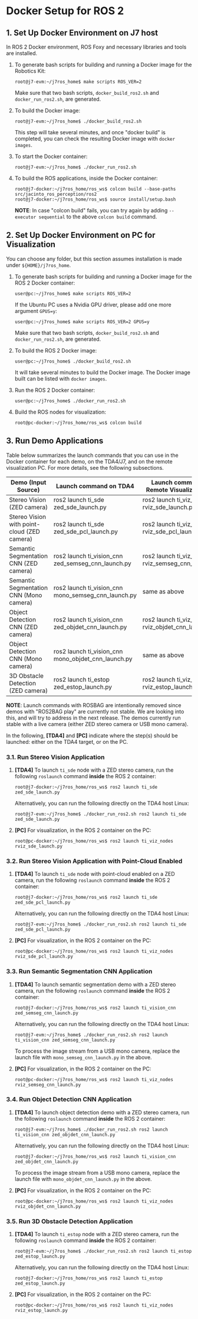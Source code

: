 Docker Setup for ROS 2
======================

## 1. Set Up Docker Environment on J7 host

In ROS 2 Docker environment, ROS Foxy and necessary libraries and tools are installed.

1. To generate bash scripts for building and running a Docker image for the Robotics Kit:
    ```
    root@j7-evm:~/j7ros_home$ make scripts ROS_VER=2
    ```
    Make sure that two bash scripts, `docker_build_ros2.sh` and `docker_run_ros2.sh`, are generated.

2. To build the Docker image:
    ```
    root@j7-evm:~/j7ros_home$ ./docker_build_ros2.sh
    ```
    This step will take several minutes, and once "docker build" is completed, you can check the resulting Docker image with `docker images`.

3. To start the Docker container:
    ```
    root@j7-evm:~/j7ros_home$ ./docker_run_ros2.sh
    ```

4. To build the ROS applications, inside the Docker container:
    ```
    root@j7-docker:~/j7ros_home/ros_ws$ colcon build --base-paths src/jacinto_ros_perception/ros2
    root@j7-docker:~/j7ros_home/ros_ws$ source install/setup.bash
    ```
    **NOTE**: In case "colcon build" fails, you can try again by adding `--executor sequential` to the above `colcon build` command.

<!-- 5. The ROSBAG data downloaded is in ROS 1 specific format and the format and storage mechanism has changed in ROS 2. For converting the ROS 1 bag data to ROS 2 format, use `rosbags-convert <ros1_bag_name.bag>`. This will create a directory <ros_bag_name> and contains the data under this directory. To convert the downloaded ROSBAG file, run the following inside the ROS 2 Docker container.
    ```
    root@j7-docker:~/j7ros_home$ rosbags-convert $WORK_DIR/data/ros_bag/zed1_2020-11-09-18-01-08.bag
    ```
 -->

## 2. Set Up Docker Environment on PC for Visualization

You can choose any folder, but this section assumes installation is made under `${HOME}/j7ros_home`.

1. To generate bash scripts for building and running a Docker image for the ROS 2 Docker container:
    ```
    user@pc:~/j7ros_home$ make scripts ROS_VER=2
    ```
    If the Ubuntu PC uses a Nvidia GPU driver, please add one more argument `GPUS=y`:
    ```
    user@pc:~/j7ros_home$ make scripts ROS_VER=2 GPUS=y
    ```
    Make sure that two bash scripts, `docker_build_ros2.sh` and `docker_run_ros2.sh`, are generated.

2. To build the ROS 2 Docker image:
    ```
    user@pc:~/j7ros_home$ ./docker_build_ros2.sh
    ```
    It will take several minutes to build the Docker image. The Docker image built can be listed with `docker images`.

3. Run the ROS 2 Docker container:
    ```
    user@pc:~/j7ros_home$ ./docker_run_ros2.sh
    ```

4. Build the ROS nodes for visualization:
    ```
    root@pc-docker:~/j7ros_home/ros_ws$ colcon build
    ```

## 3. Run Demo Applications

Table below summarizes the launch commands that you can use in the Docker container for each demo, on the TDA4/J7, and on the remote visualization PC. For more details, see the following subsections.

<!-- Demo (Input Source) | Launch command on TDA4          | Launch command on Remote Visualization PC
--------------------|---------------------------------|-------------------------------------------
Stereo Vision (ROSBAG)     | ros2 launch ti_sde bag_sde_launch.py  | ros2 launch ti_viz_nodes rviz_sde_launch.py
Stereo Vision (ZED camera) | ros2 launch ti_sde zed_sde_launch.py  | same as above
Stereo Vision with point-cloud (ROSBAG)     | ros2 launch ti_sde bag_sde_pcl_launch.py  | ros2 launch ti_viz_nodes rviz_sde_pcl_launch.py
Stereo Vision with point-cloud (ZED camera) | ros2 launch ti_sde zed_sde_pcl_launch.py  | same as above
Semantic Segmentation CNN (ROSBAG)      | ros2 launch ti_vision_cnn bag_semseg_cnn_launch.py   | ros2 launch ti_viz_nodes rviz_semseg_cnn_launch.py
Semantic Segmentation CNN (ZED camera)  | ros2 launch ti_vision_cnn zed_semseg_cnn_launch.py   | same as above
Semantic Segmentation CNN (Mono camera) | ros2 launch ti_vision_cnn mono_semseg_cnn_launch.py  | same as above
Object Detection CNN (ROSBAG)      | ros2 launch ti_vision_cnn bag_objdet_cnn_launch.py   | ros2 launch ti_viz_nodes rviz_objdet_cnn_launch.py
Object Detection CNN (ZED camera)  | ros2 launch ti_vision_cnn zed_objdet_cnn_launch.py   | same as above
Object Detection CNN (Mono camera) | ros2 launch ti_vision_cnn mono_objdet_cnn_launch.py  | same as above
3D Obstacle Detection (ROSBAG)     | ros2 launch ti_estop bag_estop_launch.py  | ros2 launch ti_viz_nodes rviz_estop_launch.py
3D Obstacle Detection (ZED camera) | ros2 launch ti_estop zed_estop_launch.py  | same as above
Visual Localization (ROSBAG)       | ros2 launch ti_vl bag_visloc_launch.py    | ros2 launch ti_viz_nodes rviz_visloc_launch.py -->

Demo (Input Source) | Launch command on TDA4          | Launch command on Remote Visualization PC
--------------------|---------------------------------|-------------------------------------------
Stereo Vision (ZED camera) | ros2 launch ti_sde zed_sde_launch.py  | ros2 launch ti_viz_nodes rviz_sde_launch.py
Stereo Vision with point-cloud (ZED camera) | ros2 launch ti_sde zed_sde_pcl_launch.py  | ros2 launch ti_viz_nodes rviz_sde_pcl_launch.py
Semantic Segmentation CNN (ZED camera)  | ros2 launch ti_vision_cnn zed_semseg_cnn_launch.py   | ros2 launch ti_viz_nodes rviz_semseg_cnn_launch.py
Semantic Segmentation CNN (Mono camera) | ros2 launch ti_vision_cnn mono_semseg_cnn_launch.py  | same as above
Object Detection CNN (ZED camera)  | ros2 launch ti_vision_cnn zed_objdet_cnn_launch.py   | ros2 launch ti_viz_nodes rviz_objdet_cnn_launch.py
Object Detection CNN (Mono camera) | ros2 launch ti_vision_cnn mono_objdet_cnn_launch.py  | same as above
3D Obstacle Detection (ZED camera) | ros2 launch ti_estop zed_estop_launch.py  | ros2 launch ti_viz_nodes rviz_estop_launch.py

**NOTE**: Launch commands with ROSBAG are intentionally removed since demos with "ROS2BAG play" are currently not stable. We are looking into this, and will try to address in the next release. The demos currently run stable with a live camera (either ZED stereo camera or USB mono camera).

In the following, **[TDA4]** and **[PC]** indicate where the step(s) should be launched: either on the TDA4 target, or on the PC.

### 3.1. Run Stereo Vision Application

1. **[TDA4]** To launch `ti_sde` node with a ZED stereo camera, run the following `roslaunch` command **inside** the ROS 2 container:
    ```
    root@j7-docker:~/j7ros_home/ros_ws$ ros2 launch ti_sde zed_sde_launch.py
    ```
    Alternatively, you can run the following directly on the TDA4 host Linux:
    ```
    root@j7-evm:~/j7ros_home$ ./docker_run_ros2.sh ros2 launch ti_sde zed_sde_launch.py
    ```

2. **[PC]** For visualization, in the ROS 2 container on the PC:
    ```
    root@pc-docker:~/j7ros_home/ros_ws$ ros2 launch ti_viz_nodes rviz_sde_launch.py
    ```

### 3.2. Run Stereo Vision Application with Point-Cloud Enabled

1. **[TDA4]** To launch `ti_sde` node with point-cloud enabled on a ZED camera, run the following `roslaunch` command **inside** the ROS 2 container:
    ```
    root@j7-docker:~/j7ros_home/ros_ws$ ros2 launch ti_sde zed_sde_pcl_launch.py
    ```
    Alternatively, you can run the following directly on the TDA4 host Linux:
    ```
    root@j7-evm:~/j7ros_home$ ./docker_run_ros2.sh ros2 launch ti_sde zed_sde_pcl_launch.py
    ```

2. **[PC]** For visualization, in the ROS 2 container on the PC:
    ```
    root@pc-docker:~/j7ros_home/ros_ws$ ros2 launch ti_viz_nodes rviz_sde_pcl_launch.py
    ```

### 3.3. Run Semantic Segmentation CNN Application

1. **[TDA4]** To launch semantic segmentation demo with a ZED stereo camera, run the following `roslaunch` command **inside** the ROS 2 container:
    ```
    root@j7-docker:~/j7ros_home/ros_ws$ ros2 launch ti_vision_cnn zed_semseg_cnn_launch.py
    ```
    Alternatively, you can run the following directly on the TDA4 host Linux:
    ```
    root@j7-evm:~/j7ros_home$ ./docker_run_ros2.sh ros2 launch ti_vision_cnn zed_semseg_cnn_launch.py
    ```
    To process the image stream from a USB mono camera, replace the launch file with `mono_semseg_cnn_launch.py` in the above.

2. **[PC]**  For visualization, in the ROS 2 container on the PC:
    ```
    root@pc-docker:~/j7ros_home/ros_ws$ ros2 launch ti_viz_nodes rviz_semseg_cnn_launch.py
    ```

### 3.4. Run Object Detection CNN Application

1. **[TDA4]** To launch object detection demo with a ZED stereo camera, run the following `roslaunch` command **inside** the ROS 2 container:
    ```
    root@j7-evm:~/j7ros_home$ ./docker_run_ros2.sh ros2 launch ti_vision_cnn zed_objdet_cnn_launch.py
    ```
    Alternatively, you can run the following directly on the TDA4 host Linux:
    ```
    root@j7-docker:~/j7ros_home/ros_ws$ ros2 launch ti_vision_cnn zed_objdet_cnn_launch.py
    ```
    To process the image stream from a USB mono camera, replace the launch file with `mono_objdet_cnn_launch.py` in the above.

2. **[PC]**  For visualization, in the ROS 2 container on the PC:
    ```
    root@pc-docker:~/j7ros_home/ros_ws$ ros2 launch ti_viz_nodes rviz_objdet_cnn_launch.py
    ```

### 3.5. Run 3D Obstacle Detection Application

1. **[TDA4]** To launch `ti_estop` node with a ZED stereo camera, run the following `roslaunch` command **inside** the ROS 2 container:
    ```
    root@j7-evm:~/j7ros_home$ ./docker_run_ros2.sh ros2 launch ti_estop zed_estop_launch.py
    ```
    Alternatively, you can run the following directly on the TDA4 host Linux:
    ```
    root@j7-docker:~/j7ros_home/ros_ws$ ros2 launch ti_estop zed_estop_launch.py
    ```

2. **[PC]**  For visualization, in the ROS 2 container on the PC:
    ```
    root@pc-docker:~/j7ros_home/ros_ws$ ros2 launch ti_viz_nodes rviz_estop_launch.py
    ```

<!-- ### 3.6. Run Visual Localization Application

1. **[TDA4]** To launch `ti_vl` node with playing back a ROSBAG file, run the following `roslaunch` command **inside** the ROS 2 container:
    ```
    root@j7-docker:~/j7ros_home/ros_ws$ ros2 launch ti_vl bag_visloc_launch.py
    ```
    Alternatively, you can run the following directly on the TDA4 host Linux:
    ```
    root@j7-evm:~/j7ros_home$ ./docker_run_ros2.sh ros2 launch ti_vl bag_visloc_launch.py
    ```

2. **[PC]**  For visualization, in the ROS 2 container on the PC:
    ```
    root@pc-docker:~/j7ros_home/ros_ws$ ros2 launch ti_viz_nodes rviz_visloc_launch.py
    ``` -->
